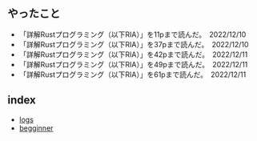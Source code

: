 ## やったこと

- 「詳解Rustプログラミング（以下RIA）」を11pまで読んだ。　2022/12/10
- 「詳解Rustプログラミング（以下RIA）」を37pまで読んだ。　2022/12/10
- 「詳解Rustプログラミング（以下RIA）」を42pまで読んだ。　2022/12/11
- 「詳解Rustプログラミング（以下RIA）」を49pまで読んだ。　2022/12/11
- 「詳解Rustプログラミング（以下RIA）」を61pまで読んだ。　2022/12/11

## index

- [logs](./logs.md)
- [begginner](./Rust_begginner.md)

